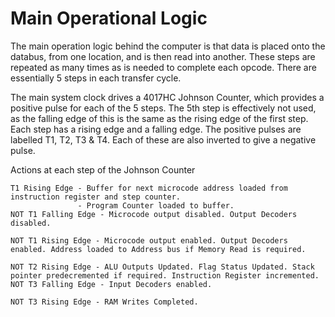 # Main Operational Logic
The main operation logic behind the computer is that data is placed onto the databus, from one location, and is then read into another. These steps are repeated as many times as is needed to complete each opcode. There are essentially 5 steps in each transfer cycle.

The main system clock drives a 4017HC Johnson Counter, which provides a positive pulse for each of the 5 steps. The 5th step is effectively not used, as the falling edge of this is the same as the rising edge of the first step. 
Each step has a rising edge and a falling edge. The positive pulses are labelled T1, T2, T3 & T4. Each of these are also inverted to give a negative pulse.

Actions at each step of the Johnson Counter
```
T1 Rising Edge - Buffer for next microcode address loaded from instruction register and step counter.
               - Program Counter loaded to buffer.
NOT T1 Falling Edge - Microcode output disabled. Output Decoders disabled.

NOT T1 Rising Edge - Microcode output enabled. Output Decoders enabled. Address loaded to Address bus if Memory Read is required.

NOT T2 Rising Edge - ALU Outputs Updated. Flag Status Updated. Stack pointer predecremented if required. Instruction Register incremented.
NOT T3 Falling Edge - Input Decoders enabled.

NOT T3 Rising Edge - RAM Writes Completed.
